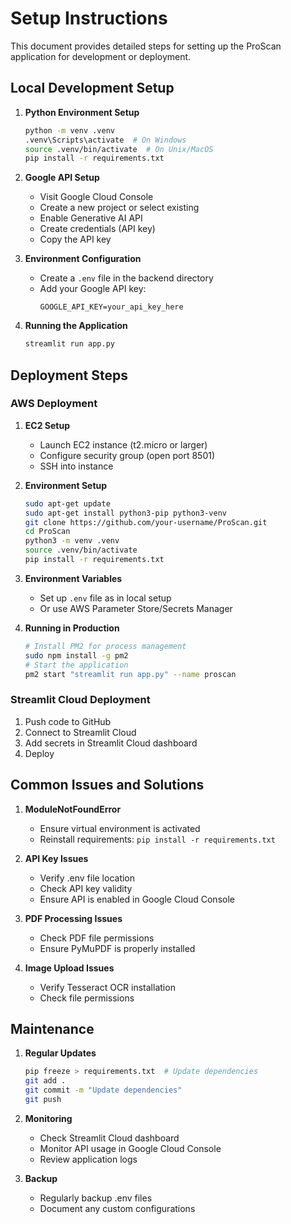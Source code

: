 # Setup Instructions

This document provides detailed steps for setting up the ProScan application for development or deployment.

## Local Development Setup

1. **Python Environment Setup**
   ```bash
   python -m venv .venv
   .venv\Scripts\activate  # On Windows
   source .venv/bin/activate  # On Unix/MacOS
   pip install -r requirements.txt
   ```

2. **Google API Setup**
   - Visit Google Cloud Console
   - Create a new project or select existing
   - Enable Generative AI API
   - Create credentials (API key)
   - Copy the API key

3. **Environment Configuration**
   - Create a `.env` file in the backend directory
   - Add your Google API key:
     ```
     GOOGLE_API_KEY=your_api_key_here
     ```

4. **Running the Application**
   ```bash
   streamlit run app.py
   ```

## Deployment Steps

### AWS Deployment

1. **EC2 Setup**
   - Launch EC2 instance (t2.micro or larger)
   - Configure security group (open port 8501)
   - SSH into instance

2. **Environment Setup**
   ```bash
   sudo apt-get update
   sudo apt-get install python3-pip python3-venv
   git clone https://github.com/your-username/ProScan.git
   cd ProScan
   python3 -m venv .venv
   source .venv/bin/activate
   pip install -r requirements.txt
   ```

3. **Environment Variables**
   - Set up `.env` file as in local setup
   - Or use AWS Parameter Store/Secrets Manager

4. **Running in Production**
   ```bash
   # Install PM2 for process management
   sudo npm install -g pm2
   # Start the application
   pm2 start "streamlit run app.py" --name proscan
   ```

### Streamlit Cloud Deployment

1. Push code to GitHub
2. Connect to Streamlit Cloud
3. Add secrets in Streamlit Cloud dashboard
4. Deploy

## Common Issues and Solutions

1. **ModuleNotFoundError**
   - Ensure virtual environment is activated
   - Reinstall requirements: `pip install -r requirements.txt`

2. **API Key Issues**
   - Verify .env file location
   - Check API key validity
   - Ensure API is enabled in Google Cloud Console

3. **PDF Processing Issues**
   - Check PDF file permissions
   - Ensure PyMuPDF is properly installed

4. **Image Upload Issues**
   - Verify Tesseract OCR installation
   - Check file permissions

## Maintenance

1. **Regular Updates**
   ```bash
   pip freeze > requirements.txt  # Update dependencies
   git add .
   git commit -m "Update dependencies"
   git push
   ```

2. **Monitoring**
   - Check Streamlit Cloud dashboard
   - Monitor API usage in Google Cloud Console
   - Review application logs

3. **Backup**
   - Regularly backup .env files
   - Document any custom configurations
